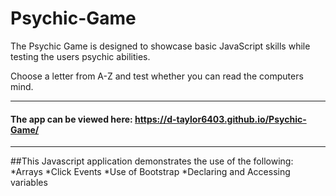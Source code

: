 # Psychic-Game
The Psychic Game is designed to showcase basic JavaScript skills while testing the users psychic abilities.

Choose a letter from A-Z and test whether you can read the computers mind.

---------------------------------------
#### The app can be viewed here: https://d-taylor6403.github.io/Psychic-Game/

---------------------------------------
##This Javascript application demonstrates the use of the following:
 *Arrays
 *Click Events
 *Use of Bootstrap
 *Declaring and Accessing variables


